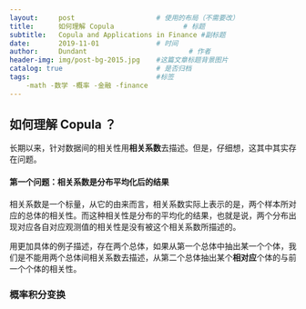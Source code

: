 ```yaml
---
layout:     post   				    # 使用的布局（不需要改）
title:      如何理解 Copula 				# 标题 
subtitle:   Copula and Applications in Finance #副标题
date:       2019-11-01 				# 时间
author:     Dundant 						# 作者
header-img: img/post-bg-2015.jpg 	#这篇文章标题背景图片
catalog: true 						# 是否归档
tags:								#标签
    -math -数学 -概率 -金融 -finance
---
```

## 如何理解 Copula ？

长期以来，针对数据间的相关性用**相关系数**去描述。但是，仔细想，这其中其实存在问题。

#### 第一个问题：相关系数是分布平均化后的结果

相关系数是一个标量，从它的由来而言，相关系数实际上表示的是，两个样本所对应的总体的相关性。而这种相关性是分布的平均化的结果，也就是说，两个分布出现对应各自对应观测值的相关性是没有被这个相关系数所描述的。

用更加具体的例子描述，存在两个总体，如果从第一个总体中抽出某一个个体，我们是不能用两个总体间相关系数去描述，从第二个总体抽出某个**相对应**个体的与前一个个体的相关性。

### 概率积分变换


